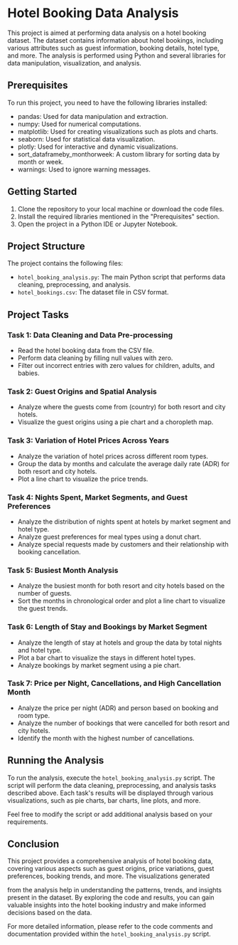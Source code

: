 # Hotel Booking Data Analysis

This project is aimed at performing data analysis on a hotel booking dataset. The dataset contains information about hotel bookings, including various attributes such as guest information, booking details, hotel type, and more. The analysis is performed using Python and several libraries for data manipulation, visualization, and analysis.

## Prerequisites

To run this project, you need to have the following libraries installed:

- pandas: Used for data manipulation and extraction.
- numpy: Used for numerical computations.
- matplotlib: Used for creating visualizations such as plots and charts.
- seaborn: Used for statistical data visualization.
- plotly: Used for interactive and dynamic visualizations.
- sort_dataframeby_monthorweek: A custom library for sorting data by month or week.
- warnings: Used to ignore warning messages.

## Getting Started

1. Clone the repository to your local machine or download the code files.
2. Install the required libraries mentioned in the "Prerequisites" section.
3. Open the project in a Python IDE or Jupyter Notebook.

## Project Structure

The project contains the following files:

- `hotel_booking_analysis.py`: The main Python script that performs data cleaning, preprocessing, and analysis.
- `hotel_bookings.csv`: The dataset file in CSV format.

## Project Tasks

### Task 1: Data Cleaning and Data Pre-processing

- Read the hotel booking data from the CSV file.
- Perform data cleaning by filling null values with zero.
- Filter out incorrect entries with zero values for children, adults, and babies.

### Task 2: Guest Origins and Spatial Analysis

- Analyze where the guests come from (country) for both resort and city hotels.
- Visualize the guest origins using a pie chart and a choropleth map.

### Task 3: Variation of Hotel Prices Across Years

- Analyze the variation of hotel prices across different room types.
- Group the data by months and calculate the average daily rate (ADR) for both resort and city hotels.
- Plot a line chart to visualize the price trends.

### Task 4: Nights Spent, Market Segments, and Guest Preferences

- Analyze the distribution of nights spent at hotels by market segment and hotel type.
- Analyze guest preferences for meal types using a donut chart.
- Analyze special requests made by customers and their relationship with booking cancellation.

### Task 5: Busiest Month Analysis

- Analyze the busiest month for both resort and city hotels based on the number of guests.
- Sort the months in chronological order and plot a line chart to visualize the guest trends.

### Task 6: Length of Stay and Bookings by Market Segment

- Analyze the length of stay at hotels and group the data by total nights and hotel type.
- Plot a bar chart to visualize the stays in different hotel types.
- Analyze bookings by market segment using a pie chart.

### Task 7: Price per Night, Cancellations, and High Cancellation Month

- Analyze the price per night (ADR) and person based on booking and room type.
- Analyze the number of bookings that were cancelled for both resort and city hotels.
- Identify the month with the highest number of cancellations.

## Running the Analysis

To run the analysis, execute the `hotel_booking_analysis.py` script. The script will perform the data cleaning, preprocessing, and analysis tasks described above. Each task's results will be displayed through various visualizations, such as pie charts, bar charts, line plots, and more.

Feel free to modify the script or add additional analysis based on your requirements.

## Conclusion

This project provides a comprehensive analysis of hotel booking data, covering various aspects such as guest origins, price variations, guest preferences, booking trends, and more. The visualizations generated

 from the analysis help in understanding the patterns, trends, and insights present in the dataset. By exploring the code and results, you can gain valuable insights into the hotel booking industry and make informed decisions based on the data.

For more detailed information, please refer to the code comments and documentation provided within the `hotel_booking_analysis.py` script.
